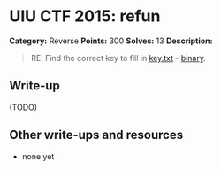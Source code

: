 # UIU CTF 2015: refun

**Category:** Reverse
**Points:** 300
**Solves:** 13
**Description:** 

> RE: Find the correct key to fill in [key.txt](key.txt) - [binary](refun).

## Write-up

(TODO)

## Other write-ups and resources

* none yet